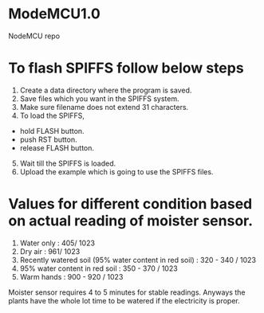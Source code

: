 # ModeMCU1.0
NodeMCU repo

# To flash SPIFFS follow below steps
1. Create a data directory where the program is saved.
2. Save files which you want in the SPIFFS system.
3. Make sure filename does not extend 31 characters.
4. To load the SPIFFS,
  - hold FLASH button.
  - push RST button.
  - release FLASH button.
5. Wait till the SPIFFS is loaded.
6. Upload the example which is going to use the SPIFFS files.

# Values for different condition based on actual reading of moister sensor.
1. Water only : 405/ 1023
2. Dry air : 961/ 1023
3. Recently watered soil (95% water content in red soil) : 320 - 340 / 1023
4. 95% water content in red soil : 350 - 370 / 1023
4. Warm hands : 900 - 920 / 1023

Moister sensor requires 4 to 5 minutes for stable readings. Anyways the plants have the whole lot time to be watered if the electricity is proper.
